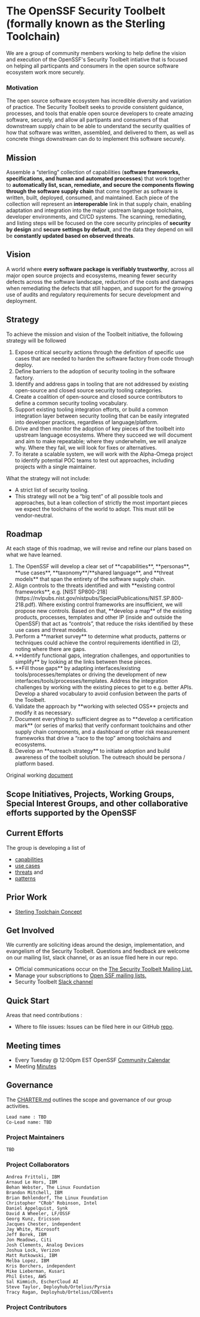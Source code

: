 # The OpenSSF Security Toolbelt (formally known as the Sterling Toolchain)


We are a group of community members working to help define the vision and execution of the OpenSSF's Security Toolbelt intiative that is focused on helping all particpants and consumers in the open source software ecosystem work more securely.

### Motivation

The open source software ecosystem has incredible diversity and variation of practice.  The Security Toolbelt seeks to provide consistent guidance, processes, and tools that enable open source developers to create amazing software, securely, and allow all partipants and consumers of that downstream supply chain to be able to understand the security qualities of how that software was written, assembled, and delivered to them, as well as concrete things downstream can do to implement this software securely.

## Mission

Assemble a “sterling” collection of capabilities (**software frameworks, specifications, and human and automated processes**) that work together to **automatically list, scan, remediate, and secure the components flowing through the software supply chain** that come together as software is written, built, deployed, consumed, and maintained. Each piece of the collection will represent an **interoperable** link in that supply chain, enabling adaptation and integration into the major upstream language toolchains, developer environments, and CI/CD systems. The scanning, remediating, and listing steps will be focused on the core security principles of **security by design** and **secure settings by default**, and the data they depend on will be **constantly updated based on observed threats**. 

## Vision

A world where **every software package is verifiably trustworthy**, across all major open source projects and ecosystems, meaning fewer security defects across the software landscape, reduction of the costs and damages when remediating the defects that still happen, and support for the growing use of audits and regulatory requirements for secure development and deployment.

## Strategy

To achieve the mission and vision of the Toolbelt initiative, the following strategy will be followed
<ol>
<li>Expose critical security actions through the definition of specific use cases that are needed to harden the software factory from code through deploy.</li>
<li>Define barriers to the adoption of security tooling in the software factory.</li>
<li>Identify and address gaps in tooling that are not addressed by existing open-source and closed source security tooling categories.</li>
<li>Create a coalition of open-source and closed source contributors to define a common security tooling vocabulary.</li> 
<li>Support existing tooling integration efforts, or build a common integration layer between security tooling that can be easily integrated into developer practices, regardless of language/platform.</li> 
<li>Drive and then monitor the adoption of key pieces of the toolbelt into upstream language ecosystems. Where they succeed we will document and aim to make repeatable; where they underwhelm, we will analyze why. Where they fail, we will look for fixes or alternatives.</li>
<li>To iterate a scalable system, we will work with the Alpha-Omega project to identify potential POC teams to test out approaches, including projects with a single maintainer.</li>
</ol>

What the strategy will not include:
<ul>
<li>A strict list of security tooling.</li> 
<li>This strategy will not be a “big tent” of all possible tools and approaches, but a lean collection of strictly the most important pieces we expect the toolchains of the world to adopt. This must still be vendor-neutral.</li>
</ul>

## Roadmap

At each stage of this roadmap, we will revise and refine our plans based on what we have learned.
<ol>
<li>The OpenSSF will develop a clear set of **capabilities**, **personas**, **use cases**, **taxonomy**/**shared language**, and **threat models** that span the entirety of the software supply chain.</li>
<li>Align controls to the threats identified and with **existing control frameworks**, e.g. [NIST SP800-218](https://nvlpubs.nist.gov/nistpubs/SpecialPublications/NIST.SP.800-218.pdf). Where existing control frameworks are insufficient, we will propose new controls.  Based on that, **develop a map** of the existing products, processes, templates and other IP (inside and outside the OpenSSF) that act as “controls”, that reduce the risks identified by these use cases and threat models.</li>
<li>Perform a **market survey** to determine what products, patterns or techniques could achieve the control requirements identified in (2), noting where there are gaps.</li>
<li>**Identify functional gaps, integration challenges, and opportunities to simplify** by looking at the links between these pieces. </li>
<li>**Fill those gaps** by adapting interfaces/existing tools/processes/templates or driving the development of new interfaces/tools/processes/templates. Address the integration challenges by working with the existing pieces to get to e.g. better APIs. Develop a shared vocabulary to avoid confusion between the parts of the Toolbelt.</li>
<li>Validate the approach by **working with selected OSS** projects and modify it as necessary.</li>
<li>Document everything to sufficient degree as to **develop a certification mark** (or series of marks) that verify conformant toolchains and other supply chain components, and a dashboard or other risk measurement frameworks that drive a “race to the top” among toolchains and ecosystems.</li>
<li>Develop an **outreach strategy** to initiate adoption and build awareness of the toolbelt solution. The outreach should be persona / platform based.</li>
</ol>

Original working [document](https://docs.google.com/document/d/1k-0ReRSXEOIT8FRVbwNMe0BJ-QUvn-0c0hfFY-f4QzA/edit)

## Scope Initiatives, Projects, Working Groups, Special Interest Groups, and other collaborative efforts supported by the OpenSSF

<TBD>
  
## Current Efforts

The group is developing a list of 
- [capabilities](https://docs.google.com/document/d/1DtSaj2avvKCdXLcWu6W4-Np7uKVizLCTmI0KWxqVitE/edit)
- [use cases](https://docs.google.com/document/d/10oFJrMcIkKb0X7Bw1EwrN1w_wbyVUj0EAUswXMp73lQ/edit#heading=h.pmnr72fd8v8b)
- [threats](https://docs.google.com/document/d/1RG4_JeUWlx1AMHh6XAhEuVhyoaYqfiBSr789HTnSVEM/edit#heading=h.p2mmdnf7yli9) and
- [patterns]()

## Prior Work

- [Sterling Toolchain Concept](https://docs.google.com/document/d/1z4YxuT6yzbgrNlUpgTbJhuKv5ngdsd6O8Dz5yRTepgs/edit#)

## Get Involved 
We currently are soliciting ideas around the design, implementation, and evangelism of the Security Toolbelt. Questions and feedback are welcome on our mailing list, slack channel, or as an issue filed here in our repo.

- Official communications occur on the [The Security Toolbelt Mailing List.](Openssf-sig-sterling-toolchain@lists.openssf.org)
- Manage your subscriptions to [Open SSF mailing lists.](https://lists.openssf.org/g/main/subgroups)
- Security Toolbelt [Slack channel](https://openssf.slack.com/archives/C057BN7K19B)

## Quick Start

Areas that need contributions :  
- Where to file issues: Issues can be filed here in our GitHub [repo](https://github.com/ossf/Diagrammers-Society/issues).

## Meeting times

- Every Tuesday @ 12:00pm EST OpenSSF [Community Calendar](https://calendar.google.com/calendar?cid=czYzdm9lZmhwNWk5cGZsdGI1cTY3bmdwZXNAZ3JvdXAuY2FsZW5kYXIuZ29vZ2xlLmNvbQ)
- Meeting [Minutes](https://docs.google.com/document/d/1H3Nk0PwmylLg5F7pqrIvyKzTyXAll0-f50B7DdqOh4A/edit#heading=h.9m0zi4b0wnne)

## Governance

The [CHARTER.md](https://github.com/ossf/Diagrammers-Society/blob/main/CHARTER.md) outlines the scope and governance of our group activities.

    Lead name : TBD
    Co-Lead name: TBD

### Project Maintainers
    TBD

### Project Collaborators

    Andrea Frittoli, IBM
    Arnaud Le Hors, IBM
    Behan Webster, The Linux Foundation
    Brandon Mitchell, IBM
    Brian Behlendorf, The Linux Foundation
    Christopher "CRob" Robinson, Intel
    Daniel Appelquist, Synk
    David A Wheeler, LF/OSSF
    Georg Kunz, Ericsson
    Jacques Chester, independent
    Jay White, Microsoft
    Jeff Borek, IBM
    Jon Meadows, Citi
    Josh Clements, Analog Devices
    Joshua Lock, Verizon
    Matt Rutkowski, IBM
    Melba Lopez, IBM
    Kris Borchers, independent
    Mike Lieberman, Kusari
    Phil Estes, AWS
    Sal Kimmich, EscherCloud AI
    Steve Taylor, Deployhub/Ortelius/Pyrsia
    Tracy Ragan, Deployhub/Ortelius/CDEvents
    
### Project Contributors
